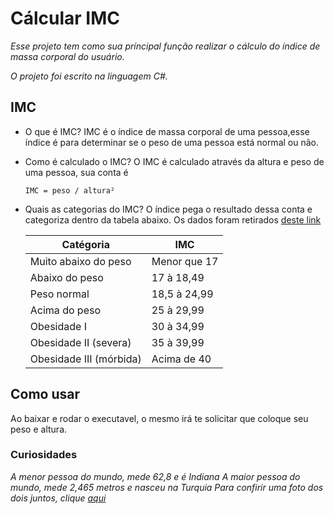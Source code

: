 # Cálcular IMC
_Esse projeto tem como sua príncipal função realizar o cálculo do índice de massa corporal do usuário._

_O projeto foi escrito na linguagem C#._

## IMC
- O que é IMC?
IMC é o índice de massa corporal de uma pessoa,esse índice é para determinar se o peso de uma pessoa está normal ou não.
- Como é calculado o IMC?
O IMC é calculado através da altura e peso de uma pessoa, sua conta é 
    ```
    IMC = peso / altura²
    ```
- Quais as categorias do IMC?
O índice pega o resultado dessa conta e categoriza dentro da tabela abaixo. Os dados foram retirados [deste link](https://pt.wikipedia.org/wiki/%C3%8Dndice_de_massa_corporal#Tabela_de_IMC)

    |Catégoria|IMC|
    |---------|----|
    |Muito abaixo do peso| Menor que 17|
    |Abaixo do peso| 17 à 18,49|
    |Peso normal|18,5 à 24,99|
    |Acima do peso|25 à 29,99|
    |Obesidade I|30 à 34,99|
    |Obesidade II (severa)|35 à 39,99|
    |Obesidade III (mórbida)|Acima de 40|


## Como usar
Ao baixar e rodar o executavel, o mesmo irá te solicitar que coloque seu peso e altura.


### Curiosidades
_A menor pessoa do mundo, mede 62,8 e é Indiana_
_A maior pessoa do mundo, mede 2,465 metros e nasceu na Turquia_ 
_Para confirir uma foto dos dois juntos, clique [aqui](https://g1.globo.com/turismo-e-viagem/noticia/homem-mais-alto-do-mundo-e-mulher-mais-baixa-do-mundo-se-encontram-no-egito.ghtml)_